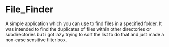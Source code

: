 # File_Finder
 A simple application which you can use to find files in a specified folder.
 It was intended to find the duplicates of files within other directories or subdirectories but i got lazy trying to sort the list to do that and just made a non-case   sensitive filter box.
